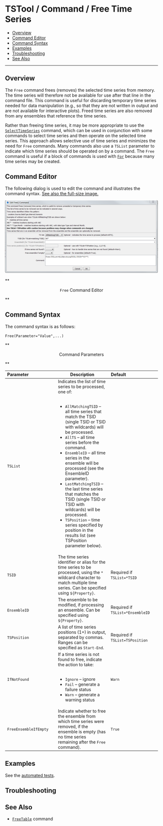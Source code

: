 # TSTool / Command / Free Time Series #

* [Overview](#overview)
* [Command Editor](#command-editor)
* [Command Syntax](#command-syntax)
* [Examples](#examples)
* [Troubleshooting](#troubleshooting)
* [See Also](#see-also)

-------------------------

## Overview ##

The `Free` command frees (removes) the selected time series from memory.
The time series will therefore not be available for use after that line in the command file.
This command is useful for discarding temporary time series needed for data manipulation
(e.g., so that they are not written in output and are not available for interactive plots).
Freed time series are also removed from any ensembles that reference the time series. 
	
Rather than freeing time series, it may be more appropriate to use the [`SelectTimeSeries`](../SelectTimeSeres/SelectTimeSeries) command,
which can be used in conjunction with some commands to select time series and then operate on the selected time series.
This approach allows selective use of time series and minimizes the need for `Free` commands.
Many commands also use a `TSList` parameter to indicate which time series should be operated on by a command.
The `Free` command is useful if a block of commands is used with [`For`](../For/For) because many time series may be created.
  
## Command Editor ##

The following dialog is used to edit the command and illustrates the command syntax.
<a href="../Free.png">See also the full-size image.</a>

![Free](Free.png)

**<p style="text-align: center;">
`Free` Command Editor
</p>**


## Command Syntax ##

The command syntax is as follows:

```text
Free(Parameter="Value",...)
```
**<p style="text-align: center;">
Command Parameters
</p>**

|**Parameter**&nbsp;&nbsp;&nbsp;&nbsp;&nbsp;&nbsp;&nbsp;&nbsp;&nbsp;&nbsp;&nbsp;&nbsp;&nbsp;&nbsp;&nbsp;&nbsp;&nbsp;&nbsp;&nbsp;&nbsp;&nbsp;&nbsp;| **Description** | **Default**&nbsp;&nbsp;&nbsp;&nbsp;&nbsp;&nbsp;&nbsp;&nbsp;&nbsp;&nbsp;&nbsp;&nbsp;&nbsp;&nbsp;&nbsp;&nbsp;&nbsp;&nbsp;&nbsp;&nbsp;&nbsp;&nbsp;&nbsp;&nbsp;&nbsp;&nbsp; |
| --------------|-----------------|----------------- |
| `TSList`|Indicates the list of time series to be processed, one of:<br><br><ul><li>`AllMatchingTSID` – all time series that match the TSID (single TSID or TSID with wildcards) will be processed.</li><li>`AllTS` – all time series before the command.</li><li>`EnsembleID` – all time series in the ensemble will be processed (see the EnsembleID parameter).</li><li>`LastMatchingTSID` – the last time series that matches the TSID (single TSID or TSID with wildcards) will be processed.</li><li>`TSPosition` – time series specified by position in the results list (see TSPosition parameter below).</li></ul>
| `TSID`|The time series identifier or alias for the time series to be processed, using the `*` wildcard character to match multiple time series.  Can be specified using `${Property}`.|Required if `TSList=*TSID`|
| `EnsembleID`|The ensemble to be modified, if processing an ensemble. Can be specified using `${Property}`.|Required if `TSList=*EnsembleID`|
| `TSPosition`|A list of time series positions (1+) in output, separated by commas.  Ranges can be specified as `Start-End`.|Required if `TSList=TSPosition`|
| `IfNotFound`|If a time series is not found to free, indicate the action to take:<br><br><ul><li>`Ignore` – ignore</li><li>`Fail` – generate a failure status</li><li>`Warn` – generate a warning status</li></ul>|`Warn`|
| `FreeEnsembleIfEmpty`|Indicate whether to free the ensemble from which time series were removed, if the ensemble is empty (has no time series remaining after the `Free` command).| `True`|

## Examples ##

See the [automated tests](https://github.com/OpenWaterFoundation/cdss-app-tstool-test/tree/master/test/regression/commands/general/Free).

## Troubleshooting ##

## See Also ##

* [`FreeTable`](../FreeTable/FreeTable) command
